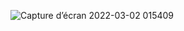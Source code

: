 
![Capture d’écran 2022-03-02 015409](https://user-images.githubusercontent.com/43423295/156274016-35dcb1bc-858e-4355-ad92-b241b32376b2.jpg)
